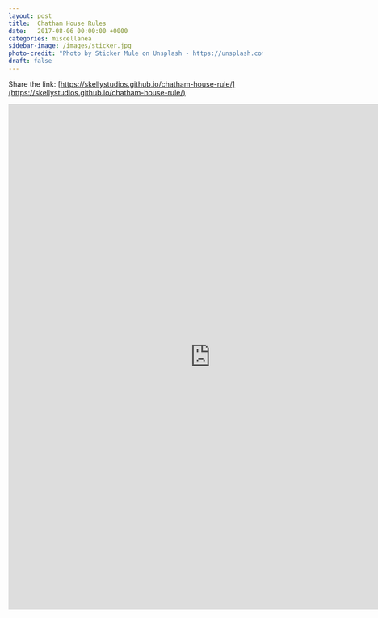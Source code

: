 ```yaml
---
layout: post
title:  Chatham House Rules
date:   2017-08-06 00:00:00 +0000
categories: miscellanea
sidebar-image: /images/sticker.jpg
photo-credit: "Photo by Sticker Mule on Unsplash - https://unsplash.com/@stickermule"
draft: false
---
```


Share the link: [https://skellystudios.github.io/chatham-house-rule/](https://skellystudios.github.io/chatham-house-rule/)

<iframe src="https://skellystudios.github.io/chatham-house-rule/" width="800" height="1000" frameborder="0" allowfullscreen></iframe>